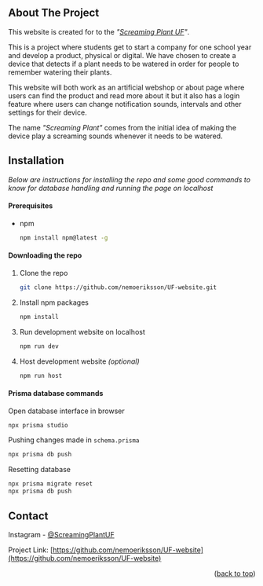 <a name="readme-top"></a>

## About The Project
This website is created for to the _"[Screaming Plant UF](https://ungforetagsamhet.se/company/screaming-plant-uf)"_. 

This is a project where students get to start a company for one school year and develop a product, physical or digital. We have chosen to create a device that detects if a plant needs to be watered in order for people to remember watering their plants.

This website will both work as an artificial webshop or about page where users can find the product and read more about it but it also has a login feature where users can change notification sounds, intervals and other settings for their device.

The name _"Screaming Plant"_ comes from the initial idea of making the device play a screaming sounds whenever it needs to be watered.

## Installation

_Below are instructions for installing the repo and some good commands to know for database handling and running the page on localhost_

#### Prerequisites
* npm
    ```sh
    npm install npm@latest -g
    ```

#### Downloading the repo

1. Clone the repo
    ```sh
    git clone https://github.com/nemoeriksson/UF-website.git
    ```
2. Install npm packages
    ```sh
    npm install
    ```
3. Run development website on localhost
    ```sh
    npm run dev
    ```
4. Host development website _(optional)_
    ```sh
    npm run host
    ```

#### Prisma database commands
Open database interface in browser
```sh
npx prisma studio
```

Pushing changes made in `schema.prisma`
```sh
npx prisma db push
```

Resetting database
```sh
npx prisma migrate reset
npx prisma db push
```
    
## Contact

Instagram - [@ScreamingPlantUF](https://www.instagram.com/screamingplantuf)

Project Link: [https://github.com/nemoeriksson/UF-website](https://github.com/nemoeriksson/UF-website)

<p align="right">(<a href="#readme-top">back to top</a>)</p>
